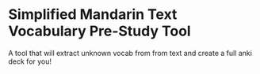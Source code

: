 # Simplified Mandarin Text Vocabulary Pre-Study Tool
A tool that will extract unknown vocab from from text and create a full anki deck for you!


